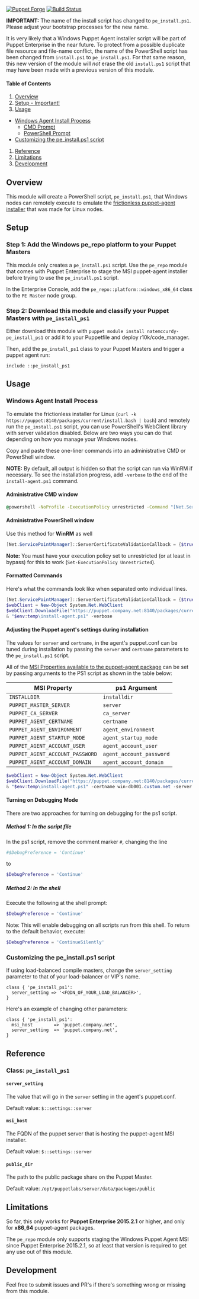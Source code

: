[![Puppet Forge](http://img.shields.io/puppetforge/v/natemccurdy/pe_install_ps1.svg)](https://forge.puppetlabs.com/natemccurdy/pe_install_ps1)
[![Build Status](https://travis-ci.org/natemccurdy/puppet-pe_install_ps1.svg?branch=master)](https://travis-ci.org/natemccurdy/puppet-pe_install_ps1)

**IMPORTANT:** The name of the install script has changed to `pe_install.ps1`. Please adjust your bootstrap processes for the new name.

It is very likely that a Windows Puppet Agent installer script will be part of Puppet Enterprise in the near future. To protect from a possible duplicate file resource and file-name conflict, the name of the PowerShell script has been changed from `install.ps1` to `pe_install.ps1`. For that same reason, this new version of the module will *not* erase the old `install.ps1` script that may have been made with a previous version of this module.

#### Table of Contents

1. [Overview](#overview)
1. [Setup - Important!](#setup)
1. [Usage](#usage)
  * [Windows Agent Install Process](#windows-agent-install-process)
    * [CMD Prompt](#administrative-cmd-window)
    * [PowerShell Prompt](#administrative-powershell-window)
  * [Customizing the pe_install.ps1 script](#customizing-the-installps1-script)
1. [Reference](#reference)
1. [Limitations](#limitations)
1. [Development](#development)

## Overview

This module will create a PowerShell script, `pe_install.ps1`, that Windows nodes can remotely execute to emulate the [frictionless puppet-agent installer](https://docs.puppetlabs.com/pe/latest/install_agents.html#about-the-platform-specific-install-script) that was made for Linux nodes.

## Setup

### Step 1: Add the Windows pe_repo platform to your Puppet Masters

This module only creates a `pe_install.ps1` script. Use the `pe_repo` module that comes with Puppet Enterprise to stage the MSI puppet-agent installer before trying to use the `pe_install.ps1` script.

In the Enterprise Console, add the `pe_repo::platform::windows_x86_64` class to the `PE Master` node group.

### Step 2: Download this module and classify your Puppet Masters with `pe_install_ps1`

Either download this module with `puppet module install natemccurdy-pe_install_ps1` or add it to your Puppetfile and deploy r10k/code_manager.

Then, add the `pe_install_ps1` class to your Puppet Masters and trigger a puppet agent run:

```puppet
include ::pe_install_ps1
```

## Usage

### Windows Agent Install Process

To emulate the frictionless installer for Linux (`curl -k https://puppet:8140/packages/current/install.bash | bash`) and remotely run the `pe_install.ps1` script, you can use PowerShell's WebClient library with server validation disabled. Below are two ways you can do that depending on how you manage your Windows nodes.

Copy and paste these one-liner commands into an administrative CMD or PowerShell window.

**NOTE:** By default, all output is hidden so that the script can run via WinRM if necessary. To see the installation progress, add `-verbose` to the end of the `install-agent.ps1` command.

#### Administrative CMD window

```cmd
@powershell -NoProfile -ExecutionPolicy unrestricted -Command "[Net.ServicePointManager]::ServerCertificateValidationCallback = {$true}; $webClient = New-Object System.Net.WebClient; $webClient.DownloadFile('https://puppet.company.net:8140/packages/current/pe_install.ps1', \"$env:temp\install-agent.ps1\"); & \"$env:temp\install-agent.ps1\""
```

#### Administrative PowerShell window

Use this method for **WinRM** as well

```powershell
[Net.ServicePointManager]::ServerCertificateValidationCallback = {$true}; $webClient = New-Object System.Net.WebClient; $webClient.DownloadFile("https://puppet.company.net:8140/packages/current/pe_install.ps1", "$env:temp\install-agent.ps1"); & "$env:temp\install-agent.ps1"
```

**Note:** You must have your execution policy set to unrestricted (or at least in bypass) for this to work (`Set-ExecutionPolicy Unrestricted`).

#### Formatted Commands

Here's what the commands look like when separated onto individual lines.

```powershell
[Net.ServicePointManager]::ServerCertificateValidationCallback = {$true}
$webClient = New-Object System.Net.WebClient
$webClient.DownloadFile("https://puppet.company.net:8140/packages/current/pe_install.ps1", "$env:temp\install-agent.ps1")
& "$env:temp\install-agent.ps1" -verbose
```

#### Adjusting the Puppet agent's settings during installation

The values for `server` and `certname`, in the agent's puppet.conf can be tuned during installation by passing the `server` and `certname` parameters to the `pe_install.ps1` script.

All of the [MSI Properties available to the puppet-agent package](https://docs.puppet.com/pe/latest/install_windows.html#msi-properties) can be set by passing arguments to the PS1 script as shown in the table below:

| MSI Property | ps1 Argument |
|--------------|--------------|
| `INSTALLDIR`                    | `installdir`             |
| `PUPPET_MASTER_SERVER`          | `server`                 |
| `PUPPET_CA_SERVER`              | `ca_server`              |
| `PUPPET_AGENT_CERTNAME`         | `certname`               |
| `PUPPET_AGENT_ENVIRONMENT`      | `agent_environment`      |
| `PUPPET_AGENT_STARTUP_MODE`     | `agent_startup_mode`     |
| `PUPPET_AGENT_ACCOUNT_USER`     | `agent_account_user`     |
| `PUPPET_AGENT_ACCOUNT_PASSWORD` | `agent_account_password` |
| `PUPPET_AGENT_ACCOUNT_DOMAIN`   | `agent_account_domain`   |

```powershell
$webClient = New-Object System.Net.WebClient
$webClient.DownloadFile("https://puppet.company.net:8140/packages/current/pe_install.ps1", "$env:temp\install-agent.ps1")
& "$env:temp\install-agent.ps1" -certname win-db001.custom.net -server alternate-puppet-master.custom.net
```

#### Turning on Debugging Mode

There are two approaches for turning on debugging for the ps1 script.

##### Method 1: In the script file

In the ps1 script, remove the comment marker `#`, changing the line

```powershell
#$DebugPreference = 'Continue'
```

to

```powershell
$DebugPreference = 'Continue'
```

##### Method 2: In the shell

Execute the following at the shell prompt:

```powershell
$DebugPreference = 'Continue'
```

Note: This will enable debugging on all scripts run from this shell. To return to the default behavior, execute:

```powershell
$DebugPreference = 'ContinueSilently'
```

### Customizing the pe_install.ps1 script

If using load-balanced compile masters, change the `server_setting` parameter to that of your load-balancer or VIP's name.

```puppet
class { 'pe_install_ps1':
  server_setting => '<FQDN_OF_YOUR_LOAD_BALANCER>',
}
```

Here's an example of changing other parameters:

```puppet
class { 'pe_install_ps1':
  msi_host        => 'puppet.company.net',
  server_setting  => 'puppet.company.net',
}
```

## Reference

### Class: `pe_install_ps1`

#### `server_setting`

The value that will go in the `server` setting in the agent's puppet.conf.

Default value: `$::settings::server`

#### `msi_host`

The FQDN of the puppet server that is hosting the puppet-agent MSI installer.

Default value: `$::settings::server`

#### `public_dir`

The path to the public package share on the Puppet Master.

Default value: `/opt/puppetlabs/server/data/packages/public`

## Limitations

So far, this only works for **Puppet Enterprise 2015.2.1** or higher, and only for **x86_64** puppet-agent packages.

The `pe_repo` module only supports staging the Windows Puppet Agent MSI since Puppet Enterprise 2015.2.1, so at least that version is required to get any use out of this module.

## Development

Feel free to submit issues and PR's if there's something wrong or missing from this module.

